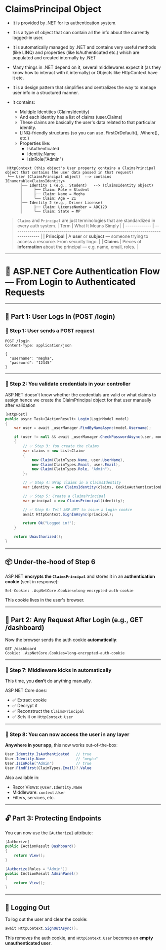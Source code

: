
# ClaimsPrincipal Object

- It is provided by .NET for its authentication system.
- It is a type of object that can contain all the info about the currently logged-in user.
- It is automatically managed by .NET and contains very useful methods (like LINQ) and properties (like IsAuthenticated etc.) which are populated and created internally by .NET
- Many things in .NET depend on it, several middlewares expect it (as they know how to interact with it internally) or Objects like HttpContext have it etc.
- It is a design pattern that simplifies and centralizes the way to manage user info in a structured manner.

- It contains:
    - Multiple Identities (ClaimsIdentity) 
    - And each identity has a list of claims (user.Claims)
    - These claims are basically the user's data related to that particular identity.
    - LINQ-friendly structures (so you can use .FirstOrDefault(), .Where(), etc.)
    - Properties like:
        - IsAuthenticated
        - Identity.Name
        - IsInRole("Admin")

 ```   
  HttpContext (this object's User property contains a ClaimsPrincipal object that contains the user data passed in that request)
  └── User (ClaimsPrincipal object)  --> contains IEnumerable<ClaimsIdentity>
        ├── Identity 1 (e.g., Student)   --> (ClaimsIdentity object)
        │     ├── Claim: Role = Student
        │     ├── Claim: Name = Megha
        │     └── Claim: Age = 21
        ├── Identity 2 (e.g., Driver License)
        │     ├── Claim: LicenseNumber = ABC123
        │     └── Claim: State = MP
```

> `Claims` and `Principal` are just terminologies that are standardized in every auth system.
> | Term          | What It Means Simply                                                                  |
> | ------------- | ------------------------------------------------------------------------------------- |
> | **Principal** | A **user** or **subject** — someone trying to access a resource. From security lingo. |
> | **Claims**    | Pieces of **information** about the principal — e.g. name, email, roles.              |


---

# 🔐 ASP.NET Core Authentication Flow — From Login to Authenticated Requests

---

## 🌱 **Part 1: User Logs In (POST /login)**

### 🧾 Step 1: User sends a POST request

```http
POST /login
Content-Type: application/json

{
  "username": "megha",
  "password": "12345"
}
```

---

### 🧠 Step 2: You validate credentials in your controller

ASP.NET doesn't know whether the credentials are valid or what claims to assign hence we create the ClaimPrincipal object for that user manually after validation

```csharp
[HttpPost]
public async Task<IActionResult> Login(LoginModel model)
{
    var user = await _userManager.FindByNameAsync(model.Username);

    if (user != null && await _userManager.CheckPasswordAsync(user, model.Password))
    {
        // ✅ Step 3: You create the claims
        var claims = new List<Claim>
        {
            new Claim(ClaimTypes.Name, user.UserName),
            new Claim(ClaimTypes.Email, user.Email),
            new Claim(ClaimTypes.Role, "Admin"),
        };

        // ✅ Step 4: Wrap claims in a ClaimsIdentity
        var identity = new ClaimsIdentity(claims, CookieAuthenticationDefaults.AuthenticationScheme);

        // ✅ Step 5: Create a ClaimsPrincipal
        var principal = new ClaimsPrincipal(identity);

        // ✅ Step 6: Tell ASP.NET to issue a login cookie
        await HttpContext.SignInAsync(principal);

        return Ok("Logged in!");
    }

    return Unauthorized();
}
```

---

## 📦 Under-the-hood of Step 6

ASP.NET **encrypts the `ClaimsPrincipal`** and stores it in an **authentication cookie** (sent in response):

```
Set-Cookie: .AspNetCore.Cookies=long-encrypted-auth-cookie
```

This cookie lives in the user's browser.

---

## 🔁 Part 2: Any Request After Login (e.g., GET /dashboard)

Now the browser sends the auth cookie **automatically**:

```
GET /dashboard
Cookie: .AspNetCore.Cookies=long-encrypted-auth-cookie
```

---

### 🔧 Step 7: Middleware kicks in automatically

This time, you **don’t** do anything manually.

ASP.NET Core does:

* ✅ Extract cookie
* ✅ Decrypt it
* ✅ Reconstruct the `ClaimsPrincipal`
* ✅ Sets it on `HttpContext.User`

---

### 🎯 Step 8: You can now access the user in any layer

**Anywhere in your app**, this now works out-of-the-box:

```csharp
User.Identity.IsAuthenticated   // true
User.Identity.Name              // "megha"
User.IsInRole("Admin")          // true
User.FindFirst(ClaimTypes.Email)?.Value
```

Also available in:

* Razor Views: `@User.Identity.Name`
* Middleware: `context.User`
* Filters, services, etc.

---

## 🔓 Part 3: Protecting Endpoints

You can now use the `[Authorize]` attribute:

```csharp
[Authorize]
public IActionResult Dashboard()
{
    return View();
}

[Authorize(Roles = "Admin")]
public IActionResult AdminPanel()
{
    return View();
}
```

---

## 🚪 Logging Out

To log out the user and clear the cookie:

```csharp
await HttpContext.SignOutAsync();
```

This removes the auth cookie, and `HttpContext.User` becomes an **empty unauthenticated user**.

